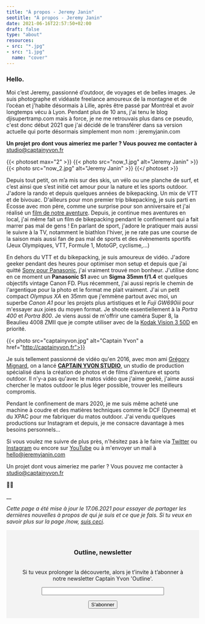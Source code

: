 ```yaml
---
title: "À propos - Jeremy Janin"
seotitle: "À propos - Jeremy Janin"
date: 2021-06-16T22:57:50+02:00
draft: false
type: "about"
resources:
- src: "*.jpg"
- src: "1.jpg"
  name: "cover"
---
```



### Hello.

Moi c’est Jeremy, passionné d’outdoor, de voyages et de belles images. Je suis photographe et vidéaste freelance amoureux de la montagne et de l’océan et j'habite désormais à Lille, après être passé par Montréal et avoir longtemps vécu à Lyon. Pendant plus de 10 ans, j'ai tenu le blog djisupertramp.com mais à force, je ne me retrouvais plus dans ce pseudo, c'est donc début 2021 que j'ai décidé de le transférer dans sa version actuelle qui porte désormais simplement mon nom : jeremyjanin.com

**Un projet pro dont vous aimeriez me parler ? Vous pouvez me contacter à** [studio@captainyvon.fr](mailto:studio@captainyvon.fr)


{{< photoset max="2" >}}
  {{< photo src="now_1.jpg" alt="Jeremy Janin" >}}
  {{< photo src="now_2.jpg" alt="Jeremy Janin" >}}
{{</ photoset >}}

Depuis tout petit, on m’a mis sur des skis, un vélo ou une planche de surf, et c’est ainsi que s’est initié cet amour pour la nature et les sports outdoor. J'adore la rando et depuis quelques années de bikepacking. Un mix de VTT et de bivouac. D'ailleurs pour mon premier trip bikepacking, je suis parti en Écosse avec mon père, comme une surprise pour son anniversaire et j'ai réalisé un [film de notre aventure](http://jeremyjanin.com/bikepacking-fatbike-en-ecosse-avec-mon-pere/). Depuis, je continue mes aventures en local, j'ai même fait un film de bikepacking pendant le confinement qui a fait marrer pas mal de gens ! En parlant de sport, j'adore le pratiquer mais aussi le suivre à la TV, notamment le biathlon l'hiver, je ne rate pas une course de la saison mais aussi fan de pas mal de sports et des évènements sportifs (Jeux Olympiques, VTT, Formule 1, MotoGP, cyclisme,...)

En dehors du VTT et du bikepacking, je suis amoureux de vidéo. J'adore geeker pendant des heures pour optimiser mon setup et depuis que j'ai quitté [Sony pour Panasonic](http://jeremyjanin.com/matos-photo-video-pourquoi-jai-quitte-sony-pour-le-panasonic-s1/), j'ai vraiment trouvé mon bonheur. J'utilise donc en ce moment un **Panasonic S1** avec un **Sigma 35mm f/1.4** et quelques objectifs vintage Canon FD. Plus récemment, j'ai aussi repris le chemin de l'argentique pour la photo et le format me plait vraiment. J'ai un petit compact _Olympus XA_ en 35mm que j'emmène partout avec moi, un superbe _Canon A1_ pour les projets plus artistiques et le _Fuji GW690iii_ pour m'essayer aux joies du moyen format. Je shoote essentiellement à la _Portra 400_ et _Portra 800_. Je viens aussi de m'offrir une caméra Super 8, la Beaulieu 4008 ZMII que je compte utiliser avec de la [Kodak Vision 3 50D](https://www.digit-photo.com/KODAK-Film-Vision3-50D-8mm-pour-Camera-Super-8-rKODAKKS850D.html?dpa_id=21) en priorité.

{{< photo src="captainyvon.jpg" alt="Captain Yvon" a href="http://captainyvon.fr">}}

Je suis tellement passionné de vidéo qu'en 2016, avec mon ami [Grégory Mignard](https://gregorymignard.com/), on a lancé [**CAPTAIN YVON STUDIO**,](https://captainyvon.fr/) un studio de production spécialisé dans la création de photos et de films d’aventure et sports outdoor. Il n'y-a pas qu'avec le matos vidéo que j'aime geeké, j'aime aussi chercher le matos outdoor le plus léger possible, trouver les meilleurs compromis.

Pendant le confinement de mars 2020, je me suis même acheté une machine à coudre et des matières techniques comme le DCF (Dyneema) et du XPAC pour me fabriquer du matos outdoor. J'ai vendu quelques productions sur Instagram et depuis, je me consacre davantage à mes besoins personnels...

Si vous voulez me suivre de plus près, n'hésitez pas à le faire via [Twitter](http://twitter.com/jeremyjanin) ou [Instagram](http://instagram.com/jeremy.janin) ou encore sur [YouTube](http://youtube.com/djisupertramp) ou à m'envoyer un mail à [hello@jeremyjanin.com](mailto:hello@jeremyjanin.com)

Un projet dont vous aimeriez me parler ? Vous pouvez me contacter à [studio@captainyvon.fr](mailto:studio@captainyvon.fr)

✌🏻

\_\_

_Cette page a été mise à jour le 17.06.2021 pour essayer de partager les dernières nouvelles à propos de qui je suis et ce que je fais. Si tu veux en savoir plus sur la page /now, [suis ceci](https://nownownow.com/about)._


<form style="max-width: 57rem!important; background-color: #F3F3F3;border:1px solid #F3F3F3;padding:24px;text-align:center;" action="https://tinyletter.com/captainyvon" method="post" target="popupwindow" onsubmit="window.open('https://tinyletter.com/captainyvon', 'popupwindow', 'scrollbars=yes,width=800,height=600');return true"><p><label for="tlemail"><h3>Outline, newsletter</h3></br>Si tu veux prolonger la découverte, alors je t’invite à t’abonner à notre newsletter Captain Yvon 'Outline'.</label></p><p><input type="text" style="width:320px" name="email" id="tlemail" /></p><input type="hidden" value="1" name="embed"/><input class="button" type="submit" value="S'abonner" /></form>
